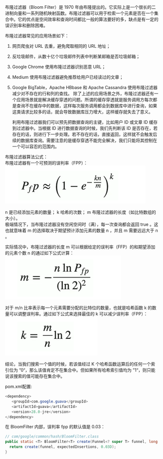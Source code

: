 布隆过滤器（Bloom Filter）是 1970 年由布隆提出的。它实际上是一个很长的二进制向量和一系列随机映射函数。布隆过滤器可以用于检索一个元素是否在一个集合中。它的优点是空间效率和查询时间都比一般的算法要好的多，缺点是有一定的误识别率和删除困难。

布隆过滤器常见的应用场景如下：           
1. 网页爬虫对 URL 去重，避免爬取相同的 URL 地址；
2. 反垃圾邮件，从数十亿个垃圾邮件列表中判断某邮箱是否垃圾邮箱；
3. Google Chrome 使用布隆过滤器识别恶意 URL；
4. Medium 使用布隆过滤器避免推荐给用户已经读过的文章；
5. Google BigTable，Apache HBbase 和 Apache Cassandra 使用布隆过滤器减少对不存在的行和列的查找。
除了上述的应用场景之外，布隆过滤器还有一个应用场景就是解决缓存穿透的问题。所谓的缓存穿透就是服务调用方每次都是查询不在缓存中的数据，这样每次服务调用都会到数据库中进行查询，如果这类请求比较多的话，就会导致数据库压力增大，这样缓存就失去了意义。

   利用布隆过滤器我们可以预先把数据查询的主键，比如用户 ID 或文章 ID 缓存到过滤器中。当根据 ID 进行数据查询的时候，我们先判断该 ID 是否存在，若存在的话，则进行下一步处理。若不存在的话，直接返回，这样就不会触发后续的数据库查询。需要注意的是缓存穿透不能完全解决，我们只能将其控制在一个可以容忍的范围内。



布隆过滤器算法公式：    
布隆过滤器有一个可预测的误判率（FPP）：
![误判率](../algorithm/img/误判率.png)

n 是已经添加元素的数量；
k 哈希的次数；
m 布隆过滤器的长度（如比特数组的大小）。          
极端情况下，当布隆过滤器没有空闲空间时（满），每一次查询都会返回 true 。这也就意味着 m 的选择取决于期望预计添加元素的数量 n ，并且 m 需要远远大于 n 。

实际情况中，布隆过滤器的长度 m 可以根据给定的误判率（FFP）的和期望添加的元素个数 n 的通过如下公式计算：
![过滤器长度](../algorithm/img/过滤器的长度.png)

对于 m/n 比率表示每一个元素需要分配的比特位的数量，也就是哈希函数 k 的数量可以调整误判率。通过如下公式来选择最佳的 k 可以减少误判率（FPP）：
![哈希函数](../algorithm/img/哈希函数.png)


结论，当我们搜索一个值的时候，若该值经过 K 个哈希函数运算后的任何一个索引位为 ”0“，那么该值肯定不在集合中。但如果所有哈希索引值均为 ”1“，则只能说该搜索的值可能存在集合中。


pom.xml配置:
```java
<dependency>
   <groupId>com.google.guava</groupId>
   <artifactId>guava</artifactId>
   <version>28.0-jre</version>
</dependency>
```


在 BloomFilter 内部，误判率 fpp 的默认值是 0.03：
```java
// com/google/common/hash/BloomFilter.class
public static <T> BloomFilter<T> create(Funnel<? super T> funnel, long expectedInsertions) {
  return create(funnel, expectedInsertions, 0.03D);
}
```
